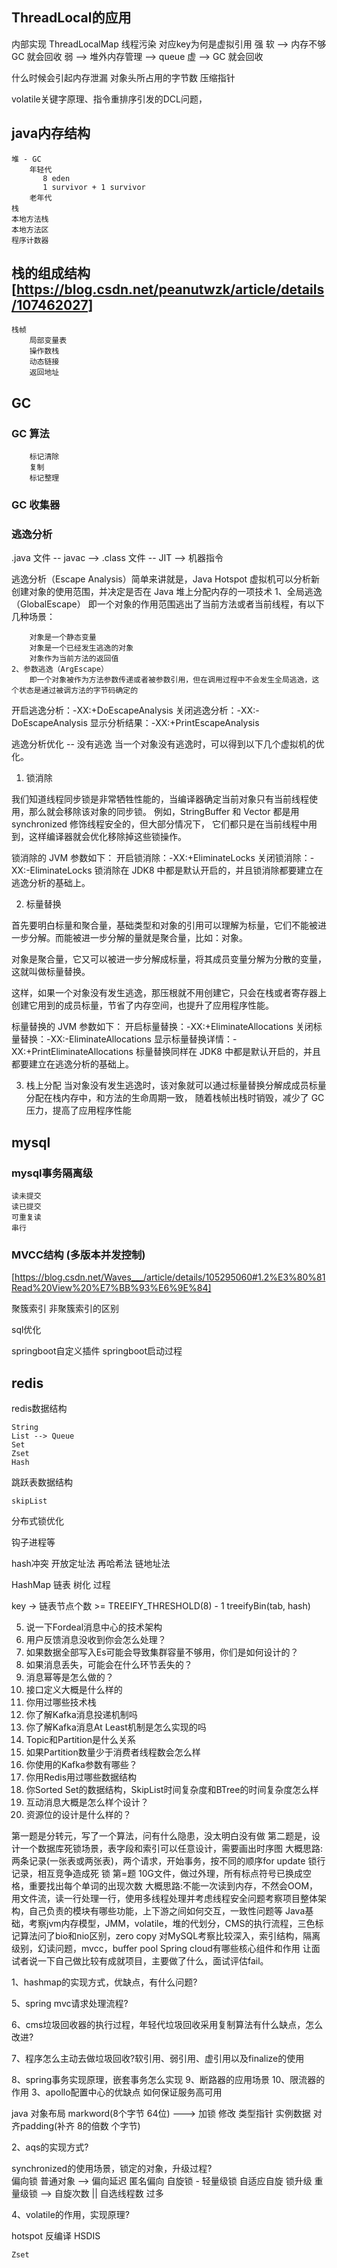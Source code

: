 ## ThreadLocal的应用
内部实现
    ThreadLocalMap 
线程污染
对应key为何是虚拟引用
    强
    软 --> 内存不够 GC 就会回收
    弱 --> 堆外内存管理 --> queue
    虚 --> GC 就会回收

什么时候会引起内存泄漏
对象头所占用的字节数
压缩指针

volatile关键字原理、指令重排序引发的DCL问题，

## java内存结构
    堆 - GC
        年轻代
           8 eden
           1 survivor + 1 survivor
        老年代
    栈
    本地方法栈
    本地方法区
    程序计数器

## 栈的组成结构  [https://blog.csdn.net/peanutwzk/article/details/107462027]
    栈帧
        局部变量表
        操作数栈
        动态链接
        返回地址

## GC
### GC 算法
        标记清除
        复制
        标记整理

### GC 收集器

### 逃逸分析
 .java 文件 -- javac --> .class 文件 -- JIT --> 机器指令
 
逃逸分析（Escape Analysis）简单来讲就是，Java Hotspot 虚拟机可以分析新创建对象的使用范围，并决定是否在 Java 堆上分配内存的一项技术
    1、全局逃逸（GlobalEscape）
        即一个对象的作用范围逃出了当前方法或者当前线程，有以下几种场景：

        对象是一个静态变量
        对象是一个已经发生逃逸的对象
        对象作为当前方法的返回值
    2、参数逃逸（ArgEscape）
        即一个对象被作为方法参数传递或者被参数引用，但在调用过程中不会发生全局逃逸，这个状态是通过被调方法的字节码确定的

开启逃逸分析：-XX:+DoEscapeAnalysis
关闭逃逸分析：-XX:-DoEscapeAnalysis
显示分析结果：-XX:+PrintEscapeAnalysis

逃逸分析优化 -- 没有逃逸
当一个对象没有逃逸时，可以得到以下几个虚拟机的优化。
1) 锁消除

我们知道线程同步锁是非常牺牲性能的，当编译器确定当前对象只有当前线程使用，那么就会移除该对象的同步锁。
例如，StringBuffer 和 Vector 都是用 synchronized 修饰线程安全的，但大部分情况下，
它们都只是在当前线程中用到，这样编译器就会优化移除掉这些锁操作。

锁消除的 JVM 参数如下：
开启锁消除：-XX:+EliminateLocks
关闭锁消除：-XX:-EliminateLocks
锁消除在 JDK8 中都是默认开启的，并且锁消除都要建立在逃逸分析的基础上。

2) 标量替换

首先要明白标量和聚合量，基础类型和对象的引用可以理解为标量，它们不能被进一步分解。而能被进一步分解的量就是聚合量，比如：对象。

对象是聚合量，它又可以被进一步分解成标量，将其成员变量分解为分散的变量，这就叫做标量替换。

这样，如果一个对象没有发生逃逸，那压根就不用创建它，只会在栈或者寄存器上创建它用到的成员标量，节省了内存空间，也提升了应用程序性能。

标量替换的 JVM 参数如下：
开启标量替换：-XX:+EliminateAllocations
关闭标量替换：-XX:-EliminateAllocations
显示标量替换详情：-XX:+PrintEliminateAllocations
标量替换同样在 JDK8 中都是默认开启的，并且都要建立在逃逸分析的基础上。

3) 栈上分配
当对象没有发生逃逸时，该对象就可以通过标量替换分解成成员标量分配在栈内存中，和方法的生命周期一致，
随着栈帧出栈时销毁，减少了 GC 压力，提高了应用程序性能


## mysql
### mysql事务隔离级

    读未提交
    读已提交
    可重复读
    串行

### MVCC结构 (多版本并发控制)  
  [https://blog.csdn.net/Waves___/article/details/105295060#1.2%E3%80%81Read%20View%20%E7%BB%93%E6%9E%84]

聚簇索引
非聚簇索引的区别

sql优化

springboot自定义插件
springboot启动过程

## redis
redis数据结构

    String
    List --> Queue
    Set
    Zset
    Hash
    
跳跃表数据结构

    skipList
    
分布式锁优化

钩子进程等

hash冲突
    开放定址法
    再哈希法
    链地址法
    
    
HashMap 链表 树化 过程

key -> 链表节点个数 >= TREEIFY_THRESHOLD(8) - 1
    treeifyBin(tab, hash)
    
    
    

5. 说一下Fordeal消息中心的技术架构
6. 用户反馈消息没收到你会怎么处理？
7. 如果数据全部写入Es可能会导致集群容量不够用，你们是如何设计的？
8. 如果消息丢失，可能会在什么环节丢失的？
9. 消息幂等是怎么做的？
10. 接口定义大概是什么样的
11. 你用过哪些技术栈
12. 你了解Kafka消息投递机制吗
13. 你了解Kafka消息At Least机制是怎么实现的吗
14. Topic和Partition是什么关系
15. 如果Partition数量少于消费者线程数会怎么样
16. 你使用的Kafka参数有哪些？
17. 你用Redis用过哪些数据结构
18. 你Sorted Set的数据结构，SkipList时间复杂度和BTree的时间复杂度怎么样
19. 互动消息大概是怎么样个设计？
20. 资源位的设计是什么样的？


第一题是分转元，写了一个算法，问有什么隐患，没太明白没有做
第二题是，设计一个数据库死锁场景，表字段和索引可以任意设计，需要画出时序图
大概思路:两条记录(一张表或两张表)，两个请求，开始事务，按不同的顺序for update 锁行记录，相互竞争造成死
锁
第=题 10G文件，做过外理，所有标点符号已换成空格，重要找出每个单词的出现次数
大概思路:不能一次读到内存，不然会OOM，用文件流，读一行处理一行，使用多线程处理并考虑线程安全问题考察项目整体架构，自己负责的模块有哪些功能，上下游之间如何交互，一致性问题等
 Java基础，考察jvm内存模型，JMM，volatile，堆的代划分，CMS的执行流程，三色标记算法问了bio和nio区别，zero copy
对MySQL考察比较深入，索引结构，隔离级别，幻读问题，mvcc，buffer pool Spring cloud有哪些核心组件和作用
让面试者说一下自己做比较有成就项目，主要做了什么，面试评估fail。

1、hashmap的实现方式，优缺点，有什么问题?

5、spring mvc请求处理流程?

6、cms垃圾回收器的执行过程，年轻代垃圾回收采用复制算法有什么缺点，怎么改进?

7、程序怎么主动去做垃圾回收?软引用、弱引用、虚引用以及finalize的使用 

8、spring事务实现原理，嵌套事务怎么实现
9、断路器的应用场景
10、限流器的作用
3、apollo配置中心的优缺点
如何保证服务高可用


java 对象布局
    markword(8个字节 64位)  ---> 加锁 修改
    类型指针 
    实例数据 
    对齐padding(补齐 8的倍数 个字节)
    
    
2、aqs的实现方式?

synchronized的使用场景，锁定的对象，升级过程?    
偏向锁
    普通对象 --> 偏向延迟
    匿名偏向
自旋锁 - 轻量级锁
    自适应自旋
锁升级
    重量级锁 --> 自旋次数 || 自选线程数 过多
    
4、volatile的作用，实现原理?

hotspot 反编译
    HSDIS
    
    
    
    Zset 

